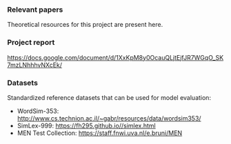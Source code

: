 ### Relevant papers
Theoretical resources for this project are present here.

### Project report
https://docs.google.com/document/d/1XxKpM8y0OcauQLjtEjfJR7WGqO_SK7mzLNhhhvNXcEk/

### Datasets

Standardized reference datasets that can be used for model evaluation:
- WordSim-353: http://www.cs.technion.ac.il/~gabr/resources/data/wordsim353/
- SimLex-999: https://fh295.github.io//simlex.html
- MEN Test Collection: https://staff.fnwi.uva.nl/e.bruni/MEN
